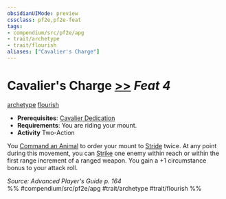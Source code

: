 ```yaml
---
obsidianUIMode: preview
cssclass: pf2e,pf2e-feat
tags:
- compendium/src/pf2e/apg
- trait/archetype
- trait/flourish
aliases: ["Cavalier's Charge"]
---
```

# Cavalier's Charge  [>>](chapter-9-playing-the-game.md#Actions "Two-Action") *Feat 4*  
[archetype](archetype.md "Archetype Feat Trait")  [flourish](flourish.md "Flourish Combat Trait")  

- **Prerequisites**: [Cavalier Dedication](cavalier-dedication-apg.md)
- **Requirements**: You are riding your mount.
- **Activity** Two-Action

You [Command an Animal](command-an-animal.md) to order your mount to [Stride](stride.md) twice. At any point during this movement, you can [Strike](strike.md) one enemy within reach or within the first range increment of a ranged weapon. You gain a +1 circumstance bonus to your attack roll.

*Source: Advanced Player's Guide p. 164*  
%% #compendium/src/pf2e/apg #trait/archetype #trait/flourish %%